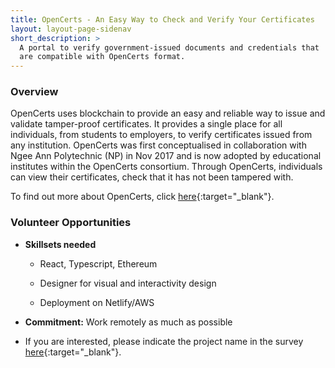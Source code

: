 ```yaml
---
title: OpenCerts - An Easy Way to Check and Verify Your Certificates
layout: layout-page-sidenav
short_description: >
  A portal to verify government-issued documents and credentials that 
  are compatible with OpenCerts format.
---
```


### Overview

OpenCerts uses blockchain to provide an easy and reliable way to issue and validate tamper-proof certificates. It provides a single place for all individuals, from students to employers, to verify certificates issued from any institution. OpenCerts was first conceptualised in collaboration with Ngee Ann Polytechnic (NP) in Nov 2017 and is now adopted by educational institutes within the OpenCerts consortium. Through OpenCerts, individuals can view their certificates, check that it has not been tampered with.

To find out more about OpenCerts, click [here](https://www.developer.tech.gov.sg/technologies/blockchain/opencerts.html){:target="_blank"}.

### Volunteer Opportunities

- **Skillsets needed**

  - React, Typescript, Ethereum

  - Designer for visual and interactivity design

  - Deployment on Netlify/AWS

- **Commitment:** Work remotely as much as possible

- If you are interested, please indicate the project name in the survey [here](https://go.gov.sg/govtech-volunteers){:target="_blank"}.
